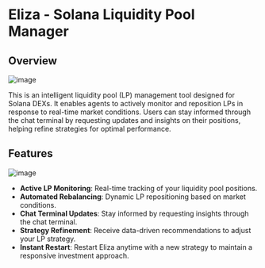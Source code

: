 # Eliza - Solana Liquidity Pool Manager

## Overview
![image](https://github.com/user-attachments/assets/d0bd58b3-20f4-43c1-8c3e-bad251903f32)

This is an intelligent liquidity pool (LP) management tool designed for Solana DEXs. It enables agents to actively monitor and reposition LPs in response to real-time market conditions. Users can stay informed through the chat terminal by requesting updates and insights on their positions, helping refine strategies for optimal performance.

## Features
![image](https://github.com/user-attachments/assets/135ae5f7-6432-487b-9a05-7ed93a83615f)

- **Active LP Monitoring**: Real-time tracking of your liquidity pool positions.
- **Automated Rebalancing**: Dynamic LP repositioning based on market conditions.
- **Chat Terminal Updates**: Stay informed by requesting insights through the chat terminal.
- **Strategy Refinement**: Receive data-driven recommendations to adjust your LP strategy.
- **Instant Restart**: Restart Eliza anytime with a new strategy to maintain a responsive investment approach.
